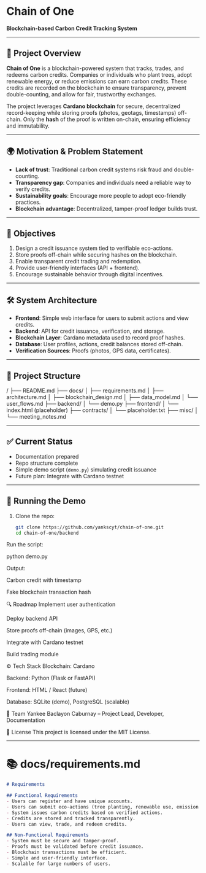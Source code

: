 # Chain of One

**Blockchain-based Carbon Credit Tracking System**

---

## 🚀 Project Overview
**Chain of One** is a blockchain-powered system that tracks, trades, and redeems carbon credits. Companies or individuals who plant trees, adopt renewable energy, or reduce emissions can earn carbon credits. These credits are recorded on the blockchain to ensure transparency, prevent double-counting, and allow for fair, trustworthy exchanges.

The project leverages **Cardano blockchain** for secure, decentralized record-keeping while storing proofs (photos, geotags, timestamps) off-chain. Only the **hash** of the proof is written on-chain, ensuring efficiency and immutability.

---

## 🌍 Motivation & Problem Statement
- **Lack of trust**: Traditional carbon credit systems risk fraud and double-counting.  
- **Transparency gap**: Companies and individuals need a reliable way to verify credits.  
- **Sustainability goals**: Encourage more people to adopt eco-friendly practices.  
- **Blockchain advantage**: Decentralized, tamper-proof ledger builds trust.

---

## 🎯 Objectives
1. Design a credit issuance system tied to verifiable eco-actions.  
2. Store proofs off-chain while securing hashes on the blockchain.  
3. Enable transparent credit trading and redemption.  
4. Provide user-friendly interfaces (API + frontend).  
5. Encourage sustainable behavior through digital incentives.  

---

## 🛠 System Architecture
- **Frontend**: Simple web interface for users to submit actions and view credits.  
- **Backend**: API for credit issuance, verification, and storage.  
- **Blockchain Layer**: Cardano metadata used to record proof hashes.  
- **Database**: User profiles, actions, credit balances stored off-chain.  
- **Verification Sources**: Proofs (photos, GPS data, certificates).  

---

## 📂 Project Structure
/
├── README.md
├── docs/
│ ├── requirements.md
│ ├── architecture.md
│ ├── blockchain_design.md
│ ├── data_model.md
│ └── user_flows.md
├── backend/
│ └── demo.py
├── frontend/
│ └── index.html (placeholder)
├── contracts/
│ └── placeholder.txt
├── misc/
│ └── meeting_notes.md

---

## ✅ Current Status
- Documentation prepared  
- Repo structure complete  
- Simple demo script (`demo.py`) simulating credit issuance  
- Future plan: Integrate with Cardano testnet  

---

## 🔧 Running the Demo
1. Clone the repo:
   ```bash
   git clone https://github.com/yankscyt/chain-of-one.git
   cd chain-of-one/backend

Run the script:

python demo.py

Output:

Carbon credit with timestamp

Fake blockchain transaction hash

🔍 Roadmap
 Implement user authentication

 Deploy backend API

 Store proofs off-chain (images, GPS, etc.)

 Integrate with Cardano testnet

 Build trading module

⚙️ Tech Stack
Blockchain: Cardano

Backend: Python (Flask or FastAPI)

Frontend: HTML / React (future)

Database: SQLite (demo), PostgreSQL (scalable)

🙋 Team
Yankee Baclayon Caburnay – Project Lead, Developer, Documentation

📄 License
This project is licensed under the MIT License.

---

# 📚 docs/requirements.md
```markdown
# Requirements

## Functional Requirements
- Users can register and have unique accounts.  
- Users can submit eco-actions (tree planting, renewable use, emission reduction).  
- System issues carbon credits based on verified actions.  
- Credits are stored and tracked transparently.  
- Users can view, trade, and redeem credits.  

## Non-Functional Requirements
- System must be secure and tamper-proof.  
- Proofs must be validated before credit issuance.  
- Blockchain transactions must be efficient.  
- Simple and user-friendly interface.  
- Scalable for large numbers of users.  
